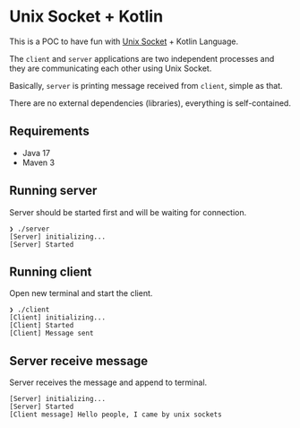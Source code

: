 # Unix Socket + Kotlin

This is a POC to have fun with  [Unix Socket](https://www.howtogeek.com/devops/what-are-unix-sockets-and-how-do-they-work/) + Kotlin Language.

The `client` and `server` applications are two independent processes and they are communicating each other using Unix Socket.

Basically, `server` is printing message received from `client`, simple as that.

There are no external dependencies (libraries), everything is self-contained.


## Requirements
- Java 17
- Maven 3


## Running server
Server should be started first and will be waiting for connection.
```
❯ ./server
[Server] initializing...
[Server] Started
```

## Running client
Open new terminal and start the client.
```
❯ ./client
[Client] initializing...
[Client] Started
[Client] Message sent
```

## Server receive message
Server receives the message and append to terminal.
```
[Server] initializing...
[Server] Started
[Client message] Hello people, I came by unix sockets
```


